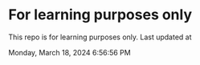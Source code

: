 # For learning purposes only
This repo is for learning purposes only.
Last updated at

Monday, March 18, 2024 6:56:56 PM

